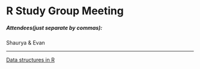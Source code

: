 # R Study Group Meeting

##### Attendees(just separate by commas):  
Shaurya & Evan

---
[Data structures in R](http://adv-r.had.co.nz/Data-structures.html)
